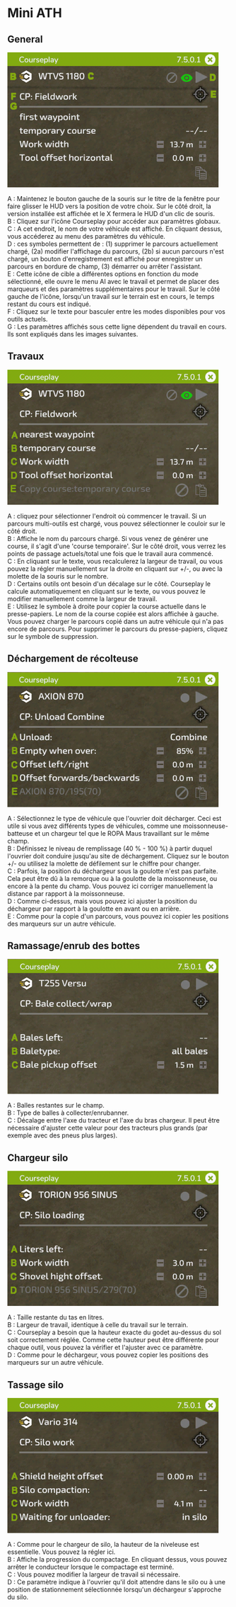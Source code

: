 # Mini ATH

## General
![Image](../assets/images/minihudhelp_general_0_0_478_305.png)

  
A : Maintenez le bouton gauche de la souris sur le titre de la fenêtre pour faire glisser le HUD vers la position de votre choix. Sur le côté droit, la version installée est affichée et le X fermera le HUD d'un clic de souris.  
B : Cliquez sur l'icône Courseplay pour accéder aux paramètres globaux.  
C : A cet endroit, le nom de votre véhicule est affiché. En cliquant dessus, vous accéderez au menu des paramètres du véhicule.  
D : ces symboles permettent de : (1) supprimer le parcours actuellement chargé, (2a) modifier l'affichage du parcours, (2b) si aucun parcours n'est chargé, un bouton d'enregistrement est affiché pour enregistrer un parcours en bordure de champ, (3) démarrer ou arrêter l'assistant.  
E : Cette icône de cible a différentes options en fonction du mode sélectionné, elle ouvre le menu AI avec le travail et permet de placer des marqueurs et des paramètres supplémentaires pour le travail. Sur le côté gauche de l'icône, lorsqu'un travail sur le terrain est en cours, le temps restant du cours est indiqué.  
F : Cliquez sur le texte pour basculer entre les modes disponibles pour vos outils actuels.  
G : Les paramètres affichés sous cette ligne dépendent du travail en cours. Ils sont expliqués dans les images suivantes.  


## Travaux
![Image](../assets/images/minihudhelp_fieldwork_0_0_478_305.png)

  
A : cliquez pour sélectionner l'endroit où commencer le travail. Si un parcours multi-outils est chargé, vous pouvez sélectionner le couloir sur le côté droit.   
B : Affiche le nom du parcours chargé. Si vous venez de générer une course, il s'agit d'une 'course temporaire'. Sur le côté droit, vous verrez les points de passage actuels/total une fois que le travail aura commencé.   
C : En cliquant sur le texte, vous recalculerez la largeur de travail, ou vous pouvez la régler manuellement sur la droite en cliquant sur +/-, ou avec la molette de la souris sur le nombre.   
D : Certains outils ont besoin d'un décalage sur le côté. Courseplay le calcule automatiquement en cliquant sur le texte, ou vous pouvez le modifier manuellement comme la largeur de travail.   
E : Utilisez le symbole à droite pour copier la course actuelle dans le presse-papiers. Le nom de la course copiée est alors affichée à gauche. Vous pouvez charger le parcours copié dans un autre véhicule qui n'a pas encore de parcours. Pour supprimer le parcours du presse-papiers, cliquez sur le symbole de suppression.  


## Déchargement de récolteuse
![Image](../assets/images/minihudhelp_combineunload_0_0_478_305.png)

  
A : Sélectionnez le type de véhicule que l'ouvrier doit décharger. Ceci est utile si vous avez différents types de véhicules, comme une moissonneuse-batteuse et un chargeur tel que le ROPA Maus travaillant sur le même champ.   
B : Définissez le niveau de remplissage (40 % - 100 %) à partir duquel l'ouvrier doit conduire jusqu'au site de déchargement. Cliquez sur le bouton +/- ou utilisez la molette de défilement sur le chiffre pour changer.   
C : Parfois, la position du déchargeur sous la goulotte n'est pas parfaite. Cela peut être dû à la remorque ou à la goulotte de la moissonneuse, ou encore à la pente du champ. Vous pouvez ici corriger manuellement la distance par rapport à la moissonneuse.   
D : Comme ci-dessus, mais vous pouvez ici ajuster la position du déchargeur par rapport à la goulotte en avant ou en arrière.   
E : Comme pour la copie d'un parcours, vous pouvez ici copier les positions des marqueurs sur un autre véhicule.  


## Ramassage/enrub des bottes
![Image](../assets/images/minihudhelp_balecollect_0_0_478_305.png)

  
A : Balles restantes sur le champ.   
B : Type de balles à collecter/enrubanner.   
C : Décalage entre l'axe du tracteur et l'axe du bras chargeur. Il peut être nécessaire d'ajuster cette valeur pour des tracteurs plus grands (par exemple avec des pneus plus larges).  


## Chargeur silo
![Image](../assets/images/minihudhelp_siloloader_0_0_478_305.png)

  
A : Taille restante du tas en litres.   
B : Largeur de travail, identique à celle du travail sur le terrain.   
C : Courseplay a besoin que la hauteur exacte du godet au-dessus du sol soit correctement réglée. Comme cette hauteur peut être différente pour chaque outil, vous pouvez la vérifier et l'ajuster avec ce paramètre.  
D : Comme pour le déchargeur, vous pouvez copier les positions des marqueurs sur un autre véhicule.  


## Tassage silo
![Image](../assets/images/minihudhelp_siloworker_0_0_478_305.png)

  
A : Comme pour le chargeur de silo, la hauteur de la niveleuse est essentielle. Vous pouvez la régler ici.   
B : Affiche la progression du compactage. En cliquant dessus, vous pouvez arrêter le conducteur lorsque le compactage est terminé.  
C : Vous pouvez modifier la largeur de travail si nécessaire.   
D : Ce paramètre indique à l'ouvrier qu'il doit attendre dans le silo ou à une position de stationnement sélectionnée lorsqu'un déchargeur s'approche du silo.  


